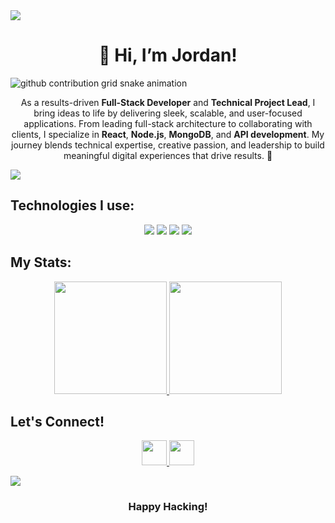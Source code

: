 <img src="https://user-images.githubusercontent.com/73097560/115834477-dbab4500-a447-11eb-908a-139a6edaec5c.gif">
<h1 align="center">👋 Hi, I’m Jordan!</h1>

<picture>
  <source
    media="(prefers-color-scheme: dark)"
    srcset="https://raw.githubusercontent.com/jordanolguin/snk/output/github-contribution-grid-snake-dark.svg"
  />
  <source
    media="(prefers-color-scheme: light)"
    srcset="https://raw.githubusercontent.com/jordanolguin/snk/output/github-contribution-grid-snake.svg"
  />
  <img
    alt="github contribution grid snake animation"
    src="https://raw.githubusercontent.com/jordanolguin/snk/output/github-contribution-grid-snake.svg"
  />
</picture>

<p align="center">
    As a results-driven <strong>Full-Stack Developer</strong> and <strong>Technical Project Lead</strong>, I bring ideas to life by delivering sleek, scalable, and user-focused applications. From leading full-stack architecture to collaborating with clients, I specialize in <strong>React</strong>, <strong>Node.js</strong>, <strong>MongoDB</strong>, and <strong>API development</strong>. My journey blends technical expertise, creative passion, and leadership to build meaningful digital experiences that drive results. 🚀
</p>

<img src="https://user-images.githubusercontent.com/73097560/115834477-dbab4500-a447-11eb-908a-139a6edaec5c.gif">

<h2>Technologies I use:</h2>
<p align="center">
    <!-- Core Languages & Frameworks -->
    <img src="https://skillicons.dev/icons?i=js,ts,react,redux,nodejs,express,threejs,django,py,go" />
    <!-- Databases -->
    <img src="https://skillicons.dev/icons?i=mongodb,mysql,sequelize,postgres,graphql,apollo" />
    <!-- DevOps & Deployment -->
    <img src="https://skillicons.dev/icons?i=docker,heroku,vercel,netlify,cloudflare" />
    <!-- Other Tools -->
    <img src="https://skillicons.dev/icons?i=github,vscode,html,css,ai,regex" />
</p>


<h2>My Stats:</h2>
<p align="center">
<a href="https://github.com/jordanolguin">
  <img height="180em" src="https://github-readme-stats-eight-theta.vercel.app/api?username=jordanolguin&show_icons=true&theme=algolia&include_all_commits=true&count_private=true"/>
  <img height="180em" src="https://github-readme-stats-eight-theta.vercel.app/api/top-langs/?username=jordanolguin&layout=compact&langs_count=8&theme=algolia"/>
</a>
</p>

<h2>Let's Connect!</h2>
<p align="center">
  <a href="https://www.linkedin.com/in/jordanolguin/" target="_blank">
    <img src="https://skillicons.dev/icons?i=linkedin" height="40" />
  </a>
  <a href="https://instagram.com/jordanolguin_" target="_blank">
    <img src="https://skillicons.dev/icons?i=instagram" height="40" />
  </a>
</p>

 <img src="https://user-images.githubusercontent.com/73097560/115834477-dbab4500-a447-11eb-908a-139a6edaec5c.gif">

 <h3 align="center">Happy Hacking!</h3>
 
<!---
jordanolguin/jordanolguin is a ✨ special ✨ repository because its `README.md` (this file) appears on your GitHub profile.
You can click the Preview link to take a look at your changes.
--->
